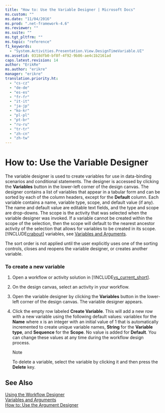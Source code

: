 ```yaml
---
title: "How to: Use the Variable Designer | Microsoft Docs"
ms.custom: ""
ms.date: "11/04/2016"
ms.prod: ".net-framework-4.6"
ms.reviewer: ""
ms.suite: ""
ms.tgt_pltfrm: ""
ms.topic: "reference"
f1_keywords: 
  - "System.Activities.Presentation.View.DesignTimeVariable.UI"
ms.assetid: 0318dfb0-bf8f-4f92-9b86-ae4c1b2161ad
caps.latest.revision: 14
author: "ErikRe"
ms.author: "erikre"
manager: "erikre"
translation.priority.ht: 
  - "cs-cz"
  - "de-de"
  - "es-es"
  - "fr-fr"
  - "it-it"
  - "ja-jp"
  - "ko-kr"
  - "pl-pl"
  - "pt-br"
  - "ru-ru"
  - "tr-tr"
  - "zh-cn"
  - "zh-tw"
---
```

# How to: Use the Variable Designer
The variable designer is used to create variables for use in data-binding scenarios and conditional statements. The designer is accessed by clicking the **Variables** button in the lower-left corner of the design canvas. The designer contains a list of variables that appear in a tabular form and can be sorted by each of the column headers, except for the **Default** column. Each variable contains a name, variable type, scope, and default value (if any). The name and default value are editable text fields, and the type and scope are drop-downs. The scope is the activity that was selected when the variable designer was invoked. If a variable cannot be created within the scope of the selection, then the scope will default to the nearest ancestor activity of the selection that allows for variables to be created in its scope. [!INCLUDE[crabout](../test/includes/crabout_md.md)] variables, see [Variables and Arguments](../Topic/Variables%20and%20Arguments.md).  
  
 The sort order is not applied until the user explicitly uses one of the sorting controls, closes and reopens the variable designer, or creates another variable.  
  
### To create a new variable  
  
1.  Open a workflow or activity solution in [!INCLUDE[vs_current_short](../code-quality/includes/vs_current_short_md.md)].  
  
2.  On the design canvas, select an activity in your workflow.  
  
3.  Open the variable designer by clicking the **Variables** button in the lower-left corner of the design canvas. The variable designer appears.  
  
4.  Click the empty row labeled **Create Variable**. This will add a new row with a new variable using the following default values: variablex for the **Name** where x is an integer with an initial value of 1 that is automatically incremented to create unique variable names, **String** for the **Variable type**, and **Sequence** for the **Scope**. No value is added for **Default**. You can change these values at any time during the workflow design process.  
  
    > [!NOTE]
    >  To delete a variable, select the variable by clicking it and then press the **Delete** key.  
  
## See Also  
 [Using the Workflow Designer](../workflow-designer/using-the-workflow-designer.md)   
 [Variables and Arguments](../Topic/Variables%20and%20Arguments.md)   
 [How to: Use the Argument Designer](../workflow-designer/how-to-use-the-argument-designer.md)